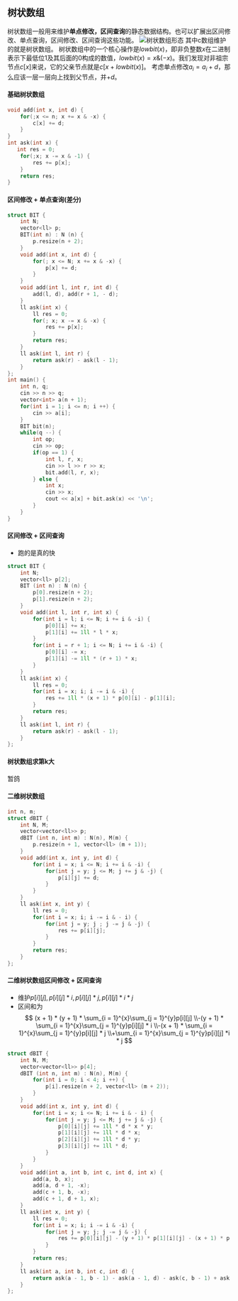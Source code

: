 ## 树状数组

树状数组一般用来维护**单点修改，区间查询**的静态数据结构。也可以扩展出区间修改、单点查询，区间修改、区间查询这些功能。
![树状数组形态](https://s1.328888.xyz/2022/09/05/1Zjvy.png)
其中c数组维护的就是树状数组。
树状数组中的一个核心操作是$lowbit(x)$，即非负整数$x$在二进制表示下最低位$1$及其后面的$0$构成的数值，$lowbit(x) = x \& (-x)$。我们发现对非祖宗节点$c[x]$来说，它的父亲节点就是$c[x + lowbit(x)]$。
考虑单点修改$a_i = a_i+ d$，那么应该一层一层向上找到父节点，并$+d$。

#### 基础树状数组

```cpp
void add(int x, int d) {
    for(;x <= n; x += x & -x) {
        c[x] += d;
    }
}
int ask(int x) {
   int res = 0;
    for(;x; x -= x & -1) {
        res += p[x];
    }
    return res;
}
```

#### 区间修改 + 单点查询(差分)

```cpp
struct BIT {
	int N;
	vector<ll> p;
	BIT(int n) : N (n) {
		p.resize(n + 2);
	}
	void add(int x, int d) {
		for(; x <= N; x += x & -x) {
			p[x] += d;
		}
	}
	void add(int l, int r, int d) {
		add(l, d), add(r + 1, - d);
	}
	ll ask(int x) {
		ll res = 0;
		for(; x; x -= x & -x) {
			res += p[x];
		}
		return res;
	}
	ll ask(int l, int r) {
		return ask(r) - ask(l - 1);
	}
};
int main() {
	int n, q;
	cin >> n >> q;
	vector<int> a(n + 1);
	for(int i = 1; i <= n; i ++) {
		cin >> a[i];
	}
	BIT bit(n);
	while(q --) {
		int op;
		cin >> op;
		if(op == 1) {
			int l, r, x;
			cin >> l >> r >> x;
			bit.add(l, r, x);
		} else {
			int x;
			cin >> x;
			cout << a[x] + bit.ask(x) << '\n';
		}
	}
}
```

#### 区间修改 + 区间查询
- 跑的是真的快
```cpp
struct BIT {
	int N;
	vector<ll> p[2];
	BIT (int n) : N (n) {
		p[0].resize(n + 2);
		p[1].resize(n + 2);
	}
	void add(int l, int r, int x) {
		for(int i = l; i <= N; i += i & -i) {
			p[0][i] += x;
			p[1][i] += 1ll * l * x;
		}
		for(int i = r + 1; i <= N; i += i & -i) {
			p[0][i] -= x;
			p[1][i] -= 1ll * (r + 1) * x;
		}
	}
	ll ask(int x) {
		ll res = 0;
		for(int i = x; i; i -= i & -i) {
			res += 1ll * (x + 1) * p[0][i] - p[1][i];
		}
		return res;
	}
	ll ask(int l, int r) {
		return ask(r) - ask(l - 1);
	}
};
```
#### 树状数组求第k大

暂鸽

#### 二维树状数组

```cpp
int n, m;
struct dBIT {
    int N, M;
    vector<vector<ll>> p;
    dBIT (int n, int m) : N(n), M(m) {
        p.resize(n + 1, vector<ll> (m + 1));
    }
    void add(int x, int y, int d) {
        for(int i = x; i <= N; i += i & -i) {
            for(int j = y; j <= M; j += j & -j) {
                p[i][j] += d;
            }
        }
    }
    ll ask(int x, int y) {
        ll res = 0;
        for(int i = x; i; i -= i & - i) {
            for(int j = y; j ; j -= j & -j) {
                res += p[i][j];
            }
        }
        return res;
    }
};
```

#### 二维树状数组区间修改 + 区间查询

- 维护$p[i][j], p[i][j] * i, p[i][j] * j, p[i][j] * i * j$
- 区间和为
$$
(x + 1) * (y + 1) * \sum_{i = 1}^{x}\sum_{j = 1}^{y}p[i][j]
\\-(y + 1) * \sum_{i = 1}^{x}\sum_{j = 1}^{y}p[i][j] * i
\\-(x + 1) * \sum_{i = 1}^{x}\sum_{j = 1}^{y}p[i][j] * j
\\+\sum_{i = 1}^{x}\sum_{j = 1}^{y}p[i][j] *i * j
$$

```cpp
struct dBIT {
    int N, M;
    vector<vector<ll>> p[4];
    dBIT (int n, int m) : N(n), M(m) {
        for(int i = 0; i < 4; i ++) {
            p[i].resize(n + 2, vector<ll> (m + 2));
        }
    }
    void add(int x, int y, int d) {
        for(int i = x; i <= N; i += i & - i) {
            for(int j = y; j <= M; j += j & -j) {
                p[0][i][j] += 1ll * d * x * y;
                p[1][i][j] += 1ll * d * x;
                p[2][i][j] += 1ll * d * y;
                p[3][i][j] += 1ll * d;
            }
        }
    }
    void add(int a, int b, int c, int d, int x) {
        add(a, b, x);
        add(a, d + 1, -x);
        add(c + 1, b, -x);
        add(c + 1, d + 1, x);
    }
    ll ask(int x, int y) {
        ll res = 0;
        for(int i = x; i; i -= i & -i) {
            for(int j = y; j; j -= j & -j) {
                res += p[0][i][j] - (y + 1) * p[1][i][j] - (x + 1) * p[2][i][j] + (x + 1) * (y + 1) * p[3][i][j];
            }
        }
        return res;
    }
    ll ask(int a, int b, int c, int d) {
        return ask(a - 1, b - 1) - ask(a - 1, d) - ask(c, b - 1) + ask(c, d);
    }
};
```